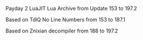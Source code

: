 Payday 2 LuaJIT Lua Archive from Update 153 to 197.2

Based on TdlQ No Line Numbers from 153 to 187.1

Based on Znixian decompiler from 188 to 197.2
